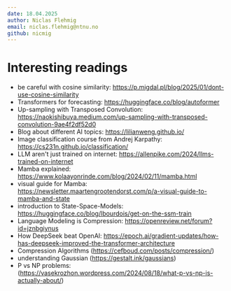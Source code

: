 ```yaml
---
date: 18.04.2025
author: Niclas Flehmig
email: niclas.flehmig@ntnu.no
github: nicmig
---
```

# Interesting readings

- be careful with cosine similarity: https://p.migdal.pl/blog/2025/01/dont-use-cosine-similarity
- Transformers for forecasting: https://huggingface.co/blog/autoformer
- Up-sampling with Transposed Convolution: https://naokishibuya.medium.com/up-sampling-with-transposed-convolution-9ae4f2df52d0
- Blog about different AI topics: https://lilianweng.github.io/
- Image classification course from Andrej Karpathy: https://cs231n.github.io/classification/
- LLM aren't just trained on internet: https://allenpike.com/2024/llms-trained-on-internet
- Mamba explained: https://www.kolaayonrinde.com/blog/2024/02/11/mamba.html
- visual guide for Mamba: https://newsletter.maartengrootendorst.com/p/a-visual-guide-to-mamba-and-state
- introduction to State-Space-Models: https://huggingface.co/blog/lbourdois/get-on-the-ssm-train
- Language Modeling is Compression: https://openreview.net/forum?id=jznbgiynus
- How DeepSeek beat OpenAI: https://epoch.ai/gradient-updates/how-has-deepseek-improved-the-transformer-architecture
- Compression Algorithms (https://cefboud.com/posts/compression/)
- understanding Gaussian (https://gestalt.ink/gaussians)
- P vs NP problems:(https://vasekrozhon.wordpress.com/2024/08/18/what-p-vs-np-is-actually-about/)

